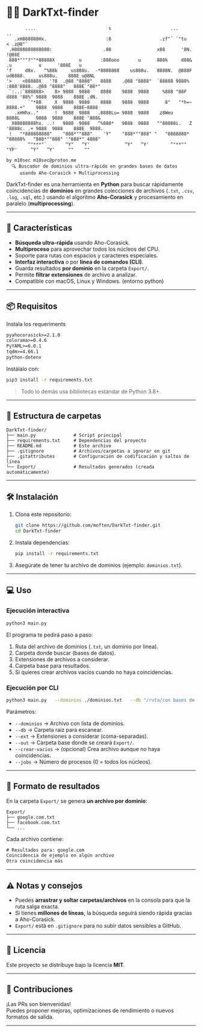 # 🕵️‍♂️ DarkTxt-finder

```
       ....                           s                      ...                                   ..      
   .xH888888Hx.                      :8                  .zf"` `"tu                          < .z@8"`      
 .H8888888888888:                   .88                 x88      '8N.                         !@88E        
 888*"""?""*88888X         u       :888ooo       u      888k     d88&      .u          u      '888E   u    
'f     d8x.   ^%88k     us888u.  -*8888888    us888u.   8888N.  @888F   ud8888.     us888u.    888E u@8NL  
'>    <88888X   '?8  .@88 "8888"   8888    .@88 "8888"  `88888 9888%  :888'8888. .@88 "8888"   888E`"88*"  
 `:..:`888888>    8> 9888  9888    8888    9888  9888     %888 "88F   d888 '88%" 9888  9888    888E .dN.   
        `"*88     X  9888  9888    8888    9888  9888      8"   "*h=~ 8888.+"    9888  9888    888E~8888   
   .xHHhx.."      !  9888  9888   .8888Lu= 9888  9888    z8Weu        8888L      9888  9888    888E '888&  
  X88888888hx. ..!   9888  9888   ^%888*   9888  9888   ""88888i.   Z '8888c. .+ 9888  9888    888E  9888. 
 !   "*888888888"    "888*""888"    'Y"    "888*""888" "   "8888888*   "88888%   "888*""888" '"888*" 4888" 
        ^"***"`       ^Y"   ^Y'             ^Y"   ^Y'        ^"**""      "YP'     ^Y"   ^Y'     ""    ""   
                                        
by m10sec m10sec@proton.me
  🔍 Buscador de dominios ultra-rápido en grandes bases de datos
     usando Aho-Corasick + Multiprocessing
```

DarkTxt-finder es una herramienta en **Python** para buscar rápidamente coincidencias de **dominios** en grandes colecciones de archivos (`.txt`, `.csv`, `.log`, `.sql`, etc.) usando el algoritmo **Aho-Corasick** y procesamiento en paralelo (**multiprocessing**).

---

## 🚀 Características

- **Búsqueda ultra-rápida** usando Aho-Corasick.
- **Multiproceso** para aprovechar todos los núcleos del CPU.
- Soporte para rutas con espacios y caracteres especiales.
- **Interfaz interactiva** o por **línea de comandos (CLI)**.
- Guarda resultados **por dominio** en la carpeta `Export/`.
- Permite **filtrar extensiones** de archivo a analizar.
- Compatible con macOS, Linux y Windows. (entorno python)

---

## 📦 Requisitos

Instala los requeriments

```txt
pyahocorasick>=2.1.0
colorama>=0.4.6
PyYAML>=6.0.1
tqdm>=4.66.1
python-dotenv
```

Instálalo con:

```bash
pip3 install -r requirements.txt
```

> Todo lo demás usa bibliotecas estándar de Python 3.8+.

---

## 📂 Estructura de carpetas

```
DarkTxt-finder/
├── main.py              # Script principal
├── requirements.txt     # Dependencias del proyecto
├── README.md            # Este archivo
├── .gitignore           # Archivos/carpetas a ignorar en git
├── .gitattributes       # Configuración de codificación y saltos de línea
└── Export/              # Resultados generados (creada automáticamente)
```

---

## 🛠 Instalación

1. Clona este repositorio:
   ```bash
   git clone https://github.com/moften/DarkTxt-finder.git
   cd DarkTxt-finder
   ```

2. Instala dependencias:
   ```bash
   pip install -r requirements.txt
   ```

3. Asegúrate de tener tu archivo de dominios (ejemplo: `dominios.txt`).

---

## 💻 Uso

### Ejecución interactiva
```bash
python3 main.py
```
El programa te pedirá paso a paso:
1. Ruta del archivo de dominios (`.txt`, un dominio por línea).
2. Carpeta donde buscar (bases de datos).
3. Extensiones de archivos a considerar.
4. Carpeta base para resultados.
5. Si quieres crear archivos vacíos cuando no haya coincidencias.

### Ejecución por CLI
```bash
python3 main.py   --dominios ./dominios.txt   --db "/ruta/con bases de datos"   --ext txt,csv,log,sql   --out ./   --crear-vacios   --jobs 0
```

Parámetros:
- `--dominios` → Archivo con lista de dominios.
- `--db` → Carpeta raíz para escanear.
- `--ext` → Extensiones a considerar (coma-separadas).
- `--out` → Carpeta base donde se creará `Export/`.
- `--crear-vacios` → (opcional) Crea archivo aunque no haya coincidencias.
- `--jobs` → Número de procesos (0 = todos los núcleos).

---

## 📜 Formato de resultados

En la carpeta `Export/` se genera **un archivo por dominio**:
```
Export/
├── google.com.txt
├── facebook.com.txt
└── ...
```

Cada archivo contiene:
```txt
# Resultados para: google.com
Coincidencia de ejemplo en algún archivo
Otra coincidencia más
```

---

## ⚠️ Notas y consejos

- Puedes **arrastrar y soltar carpetas/archivos** en la consola para que la ruta salga exacta.
- Si tienes **millones de líneas**, la búsqueda seguirá siendo rápida gracias a Aho-Corasick.
- `Export/` está en `.gitignore` para no subir datos sensibles a GitHub.

---

## 📄 Licencia

Este proyecto se distribuye bajo la licencia **MIT**.

---

## 🤝 Contribuciones

¡Las PRs son bienvenidas!  
Puedes proponer mejoras, optimizaciones de rendimiento o nuevos formatos de salida.

---
 